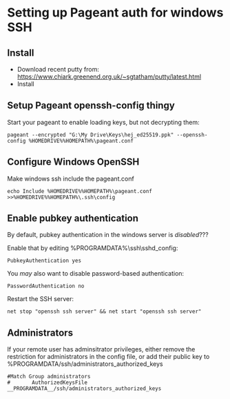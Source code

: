 # Setting up Pageant auth for windows SSH

## Install

  * Download recent putty from: https://www.chiark.greenend.org.uk/~sgtatham/putty/latest.html
  * Install

## Setup Pageant openssh-config thingy

Start your pageant to enable loading keys, but not decrypting them:

    pageant --encrypted "G:\My Drive\Keys\hej_ed25519.ppk" --openssh-config %HOMEDRIVE%%HOMEPATH%\pageant.conf
    
## Configure Windows OpenSSH

Make windows ssh include the pageant.conf

    echo Include %HOMEDRIVE%%HOMEPATH%\pageant.conf >>%HOMEDRIVE%%HOMEPATH%\.ssh\config
    
## Enable pubkey authentication

By default, pubkey authentication in the windows server is *disabled*???

Enable that by editing %PROGRAMDATA%\ssh\sshd_config:

    PubkeyAuthentication yes

You *may* also want to disable password-based authentication:

    PasswordAuthentication no

Restart the SSH server:

    net stop "openssh ssh server" && net start "openssh ssh server"

## Administrators

If your remote user has adminsitrator privileges, either remove the restriction for administrators in the config file, or add their public key to %PROGRAMDATA/ssh/administrators_authorized_keys

    #Match Group administrators
    #       AuthorizedKeysFile __PROGRAMDATA__/ssh/administrators_authorized_keys

